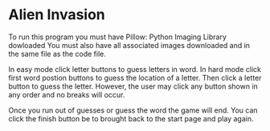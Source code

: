 # Alien Invasion
To run this program you must have Pillow: Python Imaging Library dowloaded
You must also have all associated images downloaded and in the same file as the code file.

In easy mode click letter buttons to guess letters in word. 
In hard mode click first word postion buttons to guess the location of a letter. Then click a letter button to guess the letter. 
However, the user may click any button shown in any order and no breaks will occur.

Once you run out of guesses or guess the word the game will end. You can click the finish button be to brought back to the start page and play again.
